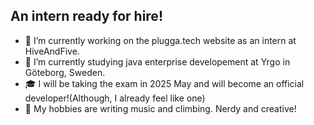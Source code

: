 ## An intern ready for hire!

- 🔭 I’m currently working on the plugga.tech website as an intern at HiveAndFive.
- 🌱 I’m currently studying java enterprise developement at Yrgo in Göteborg, Sweden.
- 🎓 I will be taking the exam in 2025 May and will become an official developer!(Although, I already feel like one)
- 🎡 My hobbies are writing music and climbing. Nerdy and creative!
